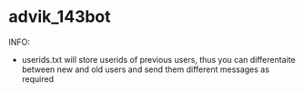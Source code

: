 # advik_143bot

INFO:
- userids.txt will store userids of previous users, thus you can differentaite between new and old users and send them different messages as required
